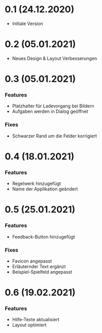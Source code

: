 # 0.1 (24.12.2020)
* Initiale Version

# 0.2 (05.01.2021)
* Neues Design & Layout Verbesserungen

# 0.3 (05.01.2021)
### Features
* Platzhalter für Ladevorgang bei Bildern
* Aufgaben werden in Dialog geöffnet
### Fixes
* Schwarzer Rand um die Felder korrigiert

# 0.4 (18.01.2021) 
### Features
* Regelwerk hinzugefügt
* Name der Applikation geändert

# 0.5 (25.01.2021) 
### Features
* Feedback-Button hinzugefügt
### Fixes
* Favicon angepasst
* Erläuternder Text ergänzt
* Beispiel-Spielfeld angepasst

# 0.6 (19.02.2021) 
### Features
* Hilfe-Texte aktualisiert
* Layout optimiert
